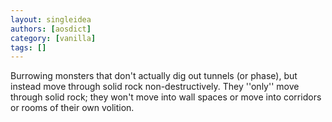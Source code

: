 ```yaml
---
layout: singleidea
authors: [aosdict]
category: [vanilla]
tags: []
---
```

Burrowing monsters that don't actually dig out tunnels (or phase), but instead move through solid rock non-destructively. They ''only'' move through solid rock; they won't move into wall spaces or move into corridors or rooms of their own volition.
